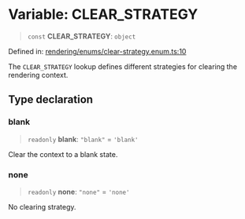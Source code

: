 # Variable: CLEAR\_STRATEGY

> `const` **CLEAR\_STRATEGY**: `object`

Defined in: [rendering/enums/clear-strategy.enum.ts:10](https://github.com/Forge-Game-Engine/Forge/blob/6eae4e51dbdc502818b1c2f3a3ffce9e4a1fd125/src/rendering/enums/clear-strategy.enum.ts#L10)

The `CLEAR_STRATEGY` lookup defines different strategies for clearing the rendering context.

## Type declaration

### blank

> `readonly` **blank**: `"blank"` = `'blank'`

Clear the context to a blank state.

### none

> `readonly` **none**: `"none"` = `'none'`

No clearing strategy.
